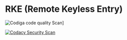 # RKE (Remote Keyless Entry)
 
![Codiga code quality Scan](https://app.codiga.io/public/user/github/yogeshsurve1410)]

[![Codacy Security Scan](https://github.com/yogeshsurve1410/M3_35/actions/workflows/codacy.yml/badge.svg)](https://github.com/yogeshsurve1410/M3_35/actions/workflows/codacy.yml)
